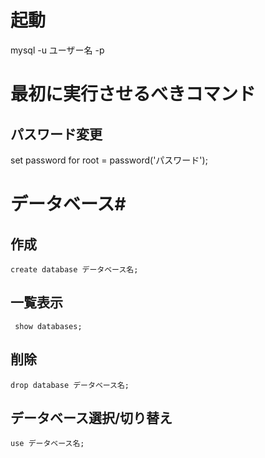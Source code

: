 # 起動 #
mysql -u ユーザー名 -p
# 最初に実行させるべきコマンド #
## パスワード変更 ##
set password for root = password('パスワード');

# データベース#
## 作成 ##
` create database データベース名; `

## 一覧表示 ##
` show databases;`

## 削除 ##
` drop database データベース名; `

## データベース選択/切り替え ##
`use データベース名;`
